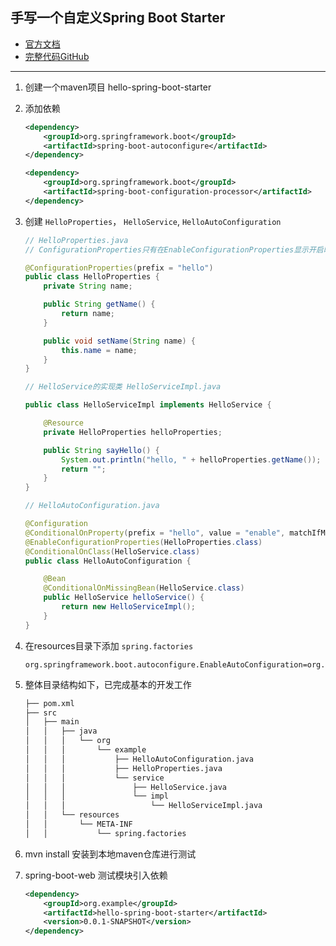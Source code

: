 ## 手写一个自定义Spring Boot Starter

- [官方文档](https://docs.spring.io/spring-boot/docs/current/reference/html/features.html#features.developing-auto-configuration)
- [完整代码GitHub](https://github.com/icankeep/hello-spring-boot-starter)

<hr/>

1. 创建一个maven项目 hello-spring-boot-starter
2. 添加依赖
    ```xml
    <dependency>
        <groupId>org.springframework.boot</groupId>
        <artifactId>spring-boot-autoconfigure</artifactId>
    </dependency>
    
    <dependency>
        <groupId>org.springframework.boot</groupId>
        <artifactId>spring-boot-configuration-processor</artifactId>
    </dependency>
    ```
3. 创建 `HelloProperties`， `HelloService`, `HelloAutoConfiguration`

    ```java
    // HelloProperties.java
    // ConfigurationProperties只有在EnableConfigurationProperties显示开启时才生效
   
    @ConfigurationProperties(prefix = "hello")
    public class HelloProperties {
        private String name;
    
        public String getName() {
            return name;
        }
    
        public void setName(String name) {
            this.name = name;
        }
    }
    ```
   
   ```java
   // HelloService的实现类 HelloServiceImpl.java
   
   public class HelloServiceImpl implements HelloService {
   
       @Resource
       private HelloProperties helloProperties;
   
       public String sayHello() {
           System.out.println("hello, " + helloProperties.getName());
           return "";
       }
   } 
   ```
   
   ```java
   // HelloAutoConfiguration.java
   
   @Configuration
   @ConditionalOnProperty(prefix = "hello", value = "enable", matchIfMissing = true)
   @EnableConfigurationProperties(HelloProperties.class)
   @ConditionalOnClass(HelloService.class)
   public class HelloAutoConfiguration {
   
       @Bean
       @ConditionalOnMissingBean(HelloService.class)
       public HelloService helloService() {
           return new HelloServiceImpl();
       }
   } 
   ```
   
4. 在resources目录下添加 `spring.factories`

    ```properties
    org.springframework.boot.autoconfigure.EnableAutoConfiguration=org.example.HelloAutoConfiguration
    ```
   
5. 整体目录结构如下，已完成基本的开发工作
    ```bash
    ├── pom.xml
    ├── src
    │   ├── main
    │   │   ├── java
    │   │   │   └── org
    │   │   │       └── example
    │   │   │           ├── HelloAutoConfiguration.java
    │   │   │           ├── HelloProperties.java
    │   │   │           └── service
    │   │   │               ├── HelloService.java
    │   │   │               └── impl
    │   │   │                   └── HelloServiceImpl.java
    │   │   └── resources
    │   │       └── META-INF
    │   │           └── spring.factories
    ```
   
6. mvn install 安装到本地maven仓库进行测试

7. spring-boot-web 测试模块引入依赖
    ```xml
    <dependency>
        <groupId>org.example</groupId>
        <artifactId>hello-spring-boot-starter</artifactId>
        <version>0.0.1-SNAPSHOT</version>
    </dependency>
    ```
   

